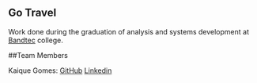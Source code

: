 ## Go Travel 

Work done during the graduation of analysis and systems development at [Bandtec](http://www.digitalschool.com.br/faculdade/) college.

##Team Members

Kaique Gomes: [GitHub](https://github.com/kaiquepill) [Linkedin](https://www.linkedin.com/in/kaiquepill/)
